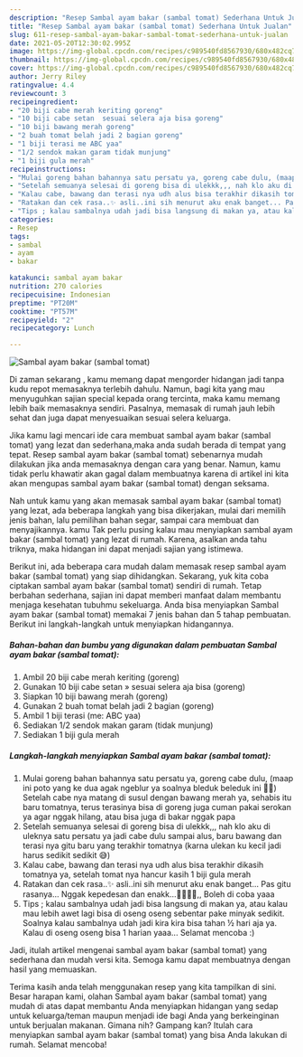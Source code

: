 ```yaml
---
description: "Resep Sambal ayam bakar (sambal tomat) Sederhana Untuk Jualan"
title: "Resep Sambal ayam bakar (sambal tomat) Sederhana Untuk Jualan"
slug: 611-resep-sambal-ayam-bakar-sambal-tomat-sederhana-untuk-jualan
date: 2021-05-20T12:30:02.995Z
image: https://img-global.cpcdn.com/recipes/c989540fd8567930/680x482cq70/sambal-ayam-bakar-sambal-tomat-foto-resep-utama.jpg
thumbnail: https://img-global.cpcdn.com/recipes/c989540fd8567930/680x482cq70/sambal-ayam-bakar-sambal-tomat-foto-resep-utama.jpg
cover: https://img-global.cpcdn.com/recipes/c989540fd8567930/680x482cq70/sambal-ayam-bakar-sambal-tomat-foto-resep-utama.jpg
author: Jerry Riley
ratingvalue: 4.4
reviewcount: 3
recipeingredient:
- "20 biji cabe merah keriting goreng"
- "10 biji cabe setan  sesuai selera aja bisa goreng"
- "10 biji bawang merah goreng"
- "2 buah tomat belah jadi 2 bagian goreng"
- "1 biji terasi me ABC yaa"
- "1/2 sendok makan garam tidak munjung"
- "1 biji gula merah"
recipeinstructions:
- "Mulai goreng bahan bahannya satu persatu ya, goreng cabe dulu, (maap ini poto yang ke dua agak ngeblur ya soalnya bleduk beleduk ini 🙏🏻) Setelah cabe nya matang di susul dengan bawang merah ya, sehabis itu baru tomatnya, terus terasinya bisa di goreng juga cuman pakai serokan ya agar nggak hilang, atau bisa juga di bakar nggak papa"
- "Setelah semuanya selesai di goreng bisa di ulekkk,,, nah klo aku di uleknya satu persatu ya jadi cabe dulu sampai alus, baru bawang dan terasi nya gitu baru yang terakhir tomatnya (karna ulekan ku kecil jadi harus sedikit sedikit 😅)"
- "Kalau cabe, bawang dan terasi nya udh alus bisa terakhir dikasih tomatnya ya, setelah tomat nya hancur kasih 1 biji gula merah"
- "Ratakan dan cek rasa..✨ asli..ini sih menurut aku enak banget... Pas gitu rasanya... Nggak kepedesan dan enakk...👍🏻👍🏻,, Boleh di coba yaaa"
- "Tips ; kalau sambalnya udah jadi bisa langsung di makan ya, atau kalau mau lebih awet lagi bisa di oseng oseng sebentar pake minyak sedikit. Soalnya kalau sambalnya udah jadi kira kira bisa tahan ½ hari aja ya. Kalau di oseng oseng bisa 1 harian yaaa... Selamat mencoba :)"
categories:
- Resep
tags:
- sambal
- ayam
- bakar

katakunci: sambal ayam bakar 
nutrition: 270 calories
recipecuisine: Indonesian
preptime: "PT20M"
cooktime: "PT57M"
recipeyield: "2"
recipecategory: Lunch

---
```



![Sambal ayam bakar (sambal tomat)](https://img-global.cpcdn.com/recipes/c989540fd8567930/680x482cq70/sambal-ayam-bakar-sambal-tomat-foto-resep-utama.jpg)

Di zaman  sekarang , kamu memang dapat mengorder hidangan jadi tanpa kudu repot memasaknya terlebih dahulu. Namun, bagi kita yang mau menyuguhkan sajian special kepada orang tercinta, maka kamu memang lebih baik memasaknya sendiri. Pasalnya, memasak di rumah jauh lebih sehat dan juga dapat menyesuaikan sesuai selera keluarga.

Jika kamu lagi mencari ide cara membuat sambal ayam bakar (sambal tomat) yang lezat dan sederhana,maka anda sudah berada di tempat yang tepat. Resep sambal ayam bakar (sambal tomat)  sebenarnya mudah dilakukan jika anda memasaknya dengan cara yang benar. Namun, kamu tidak perlu khawatir akan gagal dalam membuatnya 
karena di artikel ini kita akan mengupas sambal ayam bakar (sambal tomat) dengan seksama.  



Nah untuk kamu yang akan memasak sambal ayam bakar (sambal tomat) yang lezat, ada beberapa langkah yang bisa dikerjakan, mulai dari memilih jenis bahan, lalu pemilihan bahan segar, sampai cara membuat dan menyajikannya. kamu Tak perlu pusing kalau mau menyiapkan sambal ayam bakar (sambal tomat) yang lezat di rumah. Karena, asalkan anda  tahu triknya, maka hidangan ini dapat menjadi sajian yang istimewa.

Berikut ini, ada beberapa cara mudah dalam memasak resep sambal ayam bakar (sambal tomat) yang siap dihidangkan. Sekarang, yuk kita coba ciptakan sambal ayam bakar (sambal tomat) sendiri di rumah. Tetap berbahan sederhana, sajian ini dapat memberi manfaat dalam membantu menjaga kesehatan tubuhmu sekeluarga. Anda bisa menyiapkan Sambal ayam bakar (sambal tomat) memakai 7 jenis bahan dan 5 tahap pembuatan. Berikut ini langkah-langkah untuk menyiapkan hidangannya.

<!--inarticleads1-->

##### Bahan-bahan dan bumbu yang digunakan dalam pembuatan Sambal ayam bakar (sambal tomat):

1. Ambil 20 biji cabe merah keriting (goreng)
1. Gunakan 10 biji cabe setan » sesuai selera aja bisa (goreng)
1. Siapkan 10 biji bawang merah (goreng)
1. Gunakan 2 buah tomat belah jadi 2 bagian (goreng)
1. Ambil 1 biji terasi (me: ABC yaa)
1. Sediakan 1/2 sendok makan garam (tidak munjung)
1. Sediakan 1 biji gula merah




<!--inarticleads2-->

##### Langkah-langkah menyiapkan Sambal ayam bakar (sambal tomat):

1. Mulai goreng bahan bahannya satu persatu ya, goreng cabe dulu, (maap ini poto yang ke dua agak ngeblur ya soalnya bleduk beleduk ini 🙏🏻) Setelah cabe nya matang di susul dengan bawang merah ya, sehabis itu baru tomatnya, terus terasinya bisa di goreng juga cuman pakai serokan ya agar nggak hilang, atau bisa juga di bakar nggak papa
1. Setelah semuanya selesai di goreng bisa di ulekkk,,, nah klo aku di uleknya satu persatu ya jadi cabe dulu sampai alus, baru bawang dan terasi nya gitu baru yang terakhir tomatnya (karna ulekan ku kecil jadi harus sedikit sedikit 😅)
1. Kalau cabe, bawang dan terasi nya udh alus bisa terakhir dikasih tomatnya ya, setelah tomat nya hancur kasih 1 biji gula merah
1. Ratakan dan cek rasa..✨ asli..ini sih menurut aku enak banget... Pas gitu rasanya... Nggak kepedesan dan enakk...👍🏻👍🏻,, Boleh di coba yaaa
1. Tips ; kalau sambalnya udah jadi bisa langsung di makan ya, atau kalau mau lebih awet lagi bisa di oseng oseng sebentar pake minyak sedikit. Soalnya kalau sambalnya udah jadi kira kira bisa tahan ½ hari aja ya. Kalau di oseng oseng bisa 1 harian yaaa... Selamat mencoba :)




Jadi, itulah artikel mengenai  sambal ayam bakar (sambal tomat)  yang sederhana dan mudah versi kita. Semoga kamu dapat membuatnya dengan hasil yang memuaskan. 

Terima kasih anda telah menggunakan resep yang kita tampilkan di sini. Besar harapan kami, olahan  Sambal ayam bakar (sambal tomat) yang mudah di atas dapat membantu Anda menyiapkan hidangan yang sedap untuk keluarga/teman maupun menjadi ide bagi Anda yang berkeinginan untuk berjualan makanan. Gimana nih? Gampang kan? Itulah cara menyiapkan sambal ayam bakar (sambal tomat) yang bisa Anda lakukan di rumah. Selamat mencoba!

